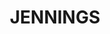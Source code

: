 ---
lastmod: '2025-04-06T06:05:21+00:00'
latitude: -28.94051178
layout: suburb
longitude: 151.9694117
postcode: '4383'
state: NSW
title: JENNINGS
url: /nsw/jennings/
---